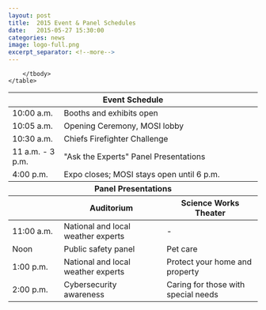 ```yaml
---
layout: post
title:  2015 Event & Panel Schedules
date:   2015-05-27 15:30:00
categories: news
image: logo-full.png
excerpt_separator: <!--more-->
---
```


<div class="table-responsive">
	<table class="table table-condensed table-striped">
		<thead>
			<tr>
				<th colspan="3" class="text-center">Event Schedule</th>
			</tr>
		</thead>
		<tbody>
			<tr>
				<td>10:00 a.m.</td>
				<td colspan="2">Booths and exhibits open</td>
			</tr>
			<tr>
				<td>10:05 a.m.</td>
				<td colspan="2">Opening Ceremony, MOSI lobby</td>
			</tr>
			<tr>
				<td>10:30 a.m.</td>
				<td colspan="2">Chiefs Firefighter Challenge</td>
			</tr>
			<tr>
				<td>11 a.m. - 3 p.m.</td>
				<td colspan="2">"Ask the Experts" Panel Presentations</td>
			</tr>
			<tr>
				<td>4:00 p.m.</td>
				<td colspan="2">Expo closes; MOSI stays open until 6 p.m.</td>
			</tr>
		</tbody>
		<thead>
			<tr>
				<th colspan="3" class="text-center">Panel Presentations</th>
			</tr>
			<tr>
				<th></th>
				<th>Auditorium</th>
				<th>Science Works Theater</th>
			</tr>
		</thead>
		<tbody>
			<tr>
				<td>11:00 a.m.</td>
				<td>National and local weather experts</td>
				<td>-</td>
			</tr>
			<tr>
				<td>Noon</td>
				<td>Public safety panel</td>
				<td>Pet care</td>
			</tr>
			<tr>
				<td>1:00 p.m.</td>
				<td>National and local weather experts</td>
				<td>Protect your home and property</td>
			</tr>
			<tr>
				<td>2:00 p.m.</td>
				<td>Cybersecurity awareness</td>
				<td>Caring for those with special needs</td>
			</tr>

		</tbody>
	</table>
</div>